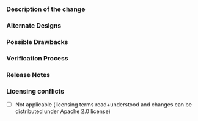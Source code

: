 <!--

Requirements for Contributing
=============================

* Fill out the template below. Any pull request that does not include enough information to be reviewed in a timely manner may be closed at the maintainers' discretion.
* Make sure you have read and understood the CONTRIBUTING.md file in the top-level directory with information related to licensing requirments, etc. In sort: Everything you contribute have to be able to be (re)licensed under the Apache 2.0 license to be able to be contributed to RaspberryMatic

-->

### Description of the change

<!--

We must be able to understand the design of your change from this description. If we can't get a good idea of what the code will be doing from the description here, the pull request may be closed at the maintainers' discretion. Keep in mind that the maintainer reviewing this PR may not be familiar with or have worked with the code here recently, so please walk us through the concepts.

-->

### Alternate Designs

<!-- Explain what other alternates were considered and why the proposed version was selected -->

### Possible Drawbacks

<!-- What are the possible side-effects or negative impacts of the code change? -->

### Verification Process

<!--

What process did you follow to verify that the change has not introduced any regressions? Describe the actions you performed (including buttons you clicked, text you typed, commands you ran, etc.), and describe the results you observed.

-->

### Release Notes

<!--

Please describe the changes in a single line that explains this improvement in
terms that a user can understand.  This text will be used in RaspberryMatic's release notes.

If this change is not user-facing or notable enough to be included in release notes
you may use the strings "Not applicable" or "N/A" here.

Examples:

- The GitHub package now allows you to add co-authors to commits.
- Fixed an issue where multiple cursors did not work in a file with a single line.
- Increased the performance of searching and replacing across a whole project.

-->

### Licensing conflicts

- [ ] Not applicable (licensing terms read+understood and changes can be distributed under Apache 2.0 license)

<!--

Please read and understand the CONTRIBUTING.md file in the top-level directory and also the Apache 2.0 licensing terms. Please make sure to state any licensing conflicts you might have identified / found during development of your pull request. Please also understand that anything you contribute MUST be (re)licenseable under the Apache 2.0 license or otherwise we can not accept your PR for integration.

If you don't have any licensing conflicts please state "Not applicable" or "N/A" which certifies that you have checked the (re)licensing terms and that you are agree with distributing your changes under the Apache 2.0 license

-->
